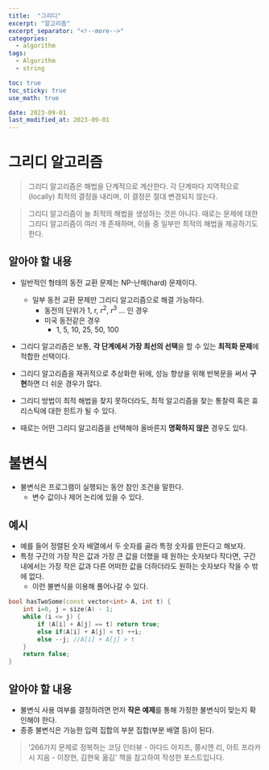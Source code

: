 ```yaml
---
title:  "그리디"
excerpt: "알고리즘"
excerpt_separator: "<!--more-->"
categories:
  - algorithm
tags:
  - Algorithm
  - string

toc: true
toc_sticky: true
use_math: true

date: 2023-09-01
last_modified_at: 2023-09-01
---
```


# 그리디 알고리즘

> 그리디 알고리즘은 해법을 단계적으로 계산한다. 각 단계마다 지역적으로(locally) 최적의 결정을 내리며, 이 결정은 절대 변경되지 않는다.

> 그리디 알고리즘이 늘 최적의 해법을 생성하는 것은 아니다. 때로는 문제에 대한 그리디 알고리즘이 여러 개 존재하며, 이들 중 일부만 최적의 해법을 제공하기도 한다.

## 알아야 할 내용
- 일반적인 형태의 동전 교환 문제는 NP-난해(hard) 문제이다. 
	- 일부 동전 교환 문제만 그리디 알고리즘으로 해결 가능하다.
		- 동전의 단위가 1, r, $r^2$, $r^3$ ... 인 경우
		- 미국 동전같은 경우
			- 1, 5, 10, 25, 50, 100

- 그리디 알고리즘은 보통, **각 단계에서 가장 최선의 선택**을 할 수 있는 **최적화 문제**에 적합한 선택이다.
- 그리디 알고리즘을 재귀적으로 추상화한 뒤에, 성능 향상을 위해 반복문을 써서 **구현**하면 더 쉬운 경우가 많다.
- 그리디 방법이 최적 해법을 찾지 못하더라도, 최적 알고리즘을 찾는 통찰력 혹은 휴리스틱에 대한 힌트가 될 수 있다.
- 때로는 어떤 그리디 알고리즘을 선택해야 올바른지 **명확하지 않은** 경우도 있다.



# 불변식
- 불변식은 프로그램이 실행되는 동안 참인 조건을 말한다.
	- 변수 값이나 제어 논리에 있을 수 있다.

## 예시
- 예를 들어 정렬된 숫자 배열에서 두 숫자를 골라 특정 숫자를 만든다고 해보자.
- 특정 구간의 가장 작은 값과 가장 큰 값을 더했을 때 원하는 숫자보다 작다면, 구간 내에서는 가장 작은 값과 다른 어떠한 값을 더하더라도 원하는 숫자보다 작을 수 밖에 없다. 
	- 이런 불변식을 이용해 풀어나갈 수 있다.

```cpp
bool hasTwoSome(const vector<int> A, int t) {
	int i=0, j = size(A) - 1;
	while (i <= j) {
		if (A[i] + A[j] == t) return true;
		else if(A[i] + A[j] < t) ++i;
		else --j; //A[i] + A[j] > t
	}
	return false;
}
```

## 알아야 할 내용
- 불변식 사용 여부를 결정하려면 먼저 **작은 예제**를 통해 가정한 불변식이 맞는지 확인해야 한다.
- 종종 불변식은 가능한 입력 집합의 부분 집합(부분 배열 등)이 된다.



> '266가지 문제로 정복하는 코딩 인터뷰 - 아다드 아지즈, 쭝시엔 리, 아트 프라카시 지음 - 이창현, 김현욱 옮김' 책을 참고하여 작성한 포스트입니다.